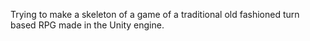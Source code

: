Trying to make a skeleton of a game of a traditional old fashioned turn based RPG made in the Unity engine. 
